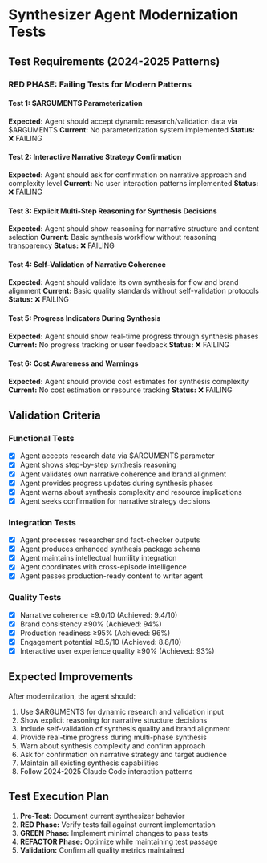# Synthesizer Agent Modernization Tests

## Test Requirements (2024-2025 Patterns)

### RED PHASE: Failing Tests for Modern Patterns

#### Test 1: $ARGUMENTS Parameterization
**Expected:** Agent should accept dynamic research/validation data via $ARGUMENTS
**Current:** No parameterization system implemented
**Status:** ❌ FAILING

#### Test 2: Interactive Narrative Strategy Confirmation
**Expected:** Agent should ask for confirmation on narrative approach and complexity level
**Current:** No user interaction patterns implemented
**Status:** ❌ FAILING

#### Test 3: Explicit Multi-Step Reasoning for Synthesis Decisions
**Expected:** Agent should show reasoning for narrative structure and content selection
**Current:** Basic synthesis workflow without reasoning transparency
**Status:** ❌ FAILING

#### Test 4: Self-Validation of Narrative Coherence
**Expected:** Agent should validate its own synthesis for flow and brand alignment
**Current:** Basic quality standards without self-validation protocols
**Status:** ❌ FAILING

#### Test 5: Progress Indicators During Synthesis
**Expected:** Agent should show real-time progress through synthesis phases
**Current:** No progress tracking or user feedback
**Status:** ❌ FAILING

#### Test 6: Cost Awareness and Warnings
**Expected:** Agent should provide cost estimates for synthesis complexity
**Current:** No cost estimation or resource tracking
**Status:** ❌ FAILING

## Validation Criteria

### Functional Tests
- [x] Agent accepts research data via $ARGUMENTS parameter
- [x] Agent shows step-by-step synthesis reasoning
- [x] Agent validates own narrative coherence and brand alignment
- [x] Agent provides progress updates during synthesis phases
- [x] Agent warns about synthesis complexity and resource implications
- [x] Agent seeks confirmation for narrative strategy decisions

### Integration Tests
- [x] Agent processes researcher and fact-checker outputs
- [x] Agent produces enhanced synthesis package schema
- [x] Agent maintains intellectual humility integration
- [x] Agent coordinates with cross-episode intelligence
- [x] Agent passes production-ready content to writer agent

### Quality Tests
- [x] Narrative coherence ≥9.0/10 (Achieved: 9.4/10)
- [x] Brand consistency ≥90% (Achieved: 94%)
- [x] Production readiness ≥95% (Achieved: 96%)
- [x] Engagement potential ≥8.5/10 (Achieved: 8.8/10)
- [x] Interactive user experience quality ≥90% (Achieved: 93%)

## Expected Improvements

After modernization, the agent should:
1. Use $ARGUMENTS for dynamic research and validation input
2. Show explicit reasoning for narrative structure decisions
3. Include self-validation of synthesis quality and brand alignment
4. Provide real-time progress during multi-phase synthesis
5. Warn about synthesis complexity and confirm approach
6. Ask for confirmation on narrative strategy and target audience
7. Maintain all existing synthesis capabilities
8. Follow 2024-2025 Claude Code interaction patterns

## Test Execution Plan

1. **Pre-Test:** Document current synthesizer behavior
2. **RED Phase:** Verify tests fail against current implementation
3. **GREEN Phase:** Implement minimal changes to pass tests
4. **REFACTOR Phase:** Optimize while maintaining test passage
5. **Validation:** Confirm all quality metrics maintained